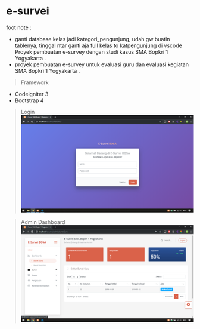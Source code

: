 # e-survei
foot note :
- ganti database kelas jadi kategori_pengunjung, udah gw buatin tablenya, tinggal ntar ganti aja full kelas to katpengunjung di vscode
Proyek pembuatan e-survey dengan studi kasus SMA Bopkri 1 Yogyakarta
.
- proyek pembuatan e-survey untuk evaluasi guru dan evaluasi kegiatan SMA Bopkri 1 Yogyakarta
.
> Framework
* Codeigniter 3
* Bootstrap 4

> Login
![alt text](img/ss1.png)

> Admin Dashboard
![alt text](img/ss2.png)

